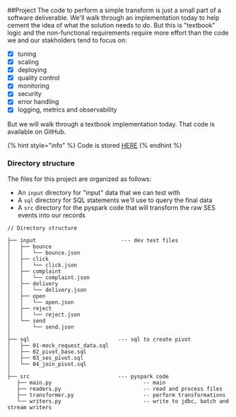 

##Project
The code to perform a simple transform is just a small part of a software deliverable.  We'll walk through an implementation today to help cement the idea of what the solution needs to do.  But this is "textbook" logic and the non-functional requirements require more effort than the code we and our stakholders tend to focus on:

* [x] tuning
* [x] scaling
* [x] deploying
* [x] quality control
* [x] monitoring
* [x] security
* [x] error handling
* [x] logging, metrics and observability

But we will walk through a textbook implementation today.   That code is available  on GitHub.

{% hint style="info" %}
Code is stored [HERE](https://github.com/tiny-engines-code/s3-spark-transform)
{% endhint %}


### Directory structure
The files for this project are organized as follows:
* An `input` directory for "input" data that we can test with
* A `sql` directory for SQL statements we'll use to query the final data
* A `src` directory for the pyspark code that will transform the raw SES events into our records

```text
// Directory structure

├── input                           --- dev test files
│   ├── bounce
│   │   └── bounce.json
│   ├── click
│   │   └── click.json
│   ├── complaint
│   │   └── complaint.json
│   ├── delivery
│   │   └── delivery.json
│   ├── open
│   │   └── open.json
│   ├── reject
│   │   └── reject.json
│   └── send
│       └── send.json
│
├── sql                            --- sql to create pivot
│   ├── 01-mock_request_data.sql
│   ├── 02_pivot_base.sql
│   ├── 03_ses_pivot.sql
│   └── 04_join_pivot.sql
│
├── src                            --- pyspark code
   ├── main.py                             -- main
   ├── readers.py                          -- read and process files
   ├── transformer.py                      -- perform transformations
   └── writers.py                          -- write to jdbc, batch and stream writers

```
